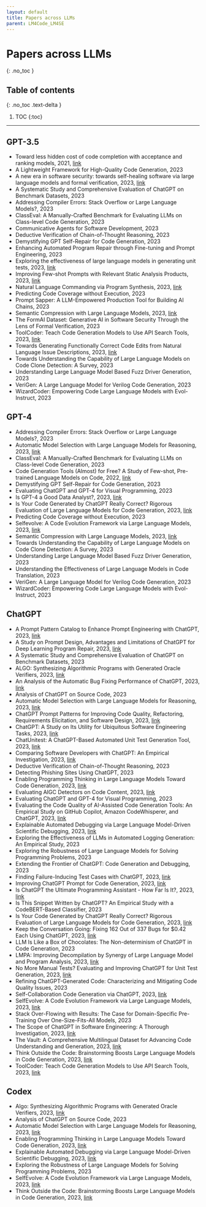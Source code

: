 ```yaml
---
layout: default
title: Papers across LLMs
parent: LM4Code_LM4SE
---
```


# Papers across LLMs
{: .no_toc }

## Table of contents
{: .no_toc .text-delta }

1. TOC
{:toc}

---

## GPT-3.5
- Toward less hidden cost of code completion with acceptance and ranking models, 2021, [link](http://arxiv.org/abs/2106.13928)
- A Lightweight Framework for High-Quality Code Generation, 2023
- A new era in software security: towards self-healing software via large language models and formal verification, 2023, [link](http://arxiv.org/abs/2305.14752)
- A Systematic Study and Comprehensive Evaluation of ChatGPT on Benchmark Datasets, 2023
- Addressing Compiler Errors: Stack Overflow or Large Language Models?, 2023
- ClassEval: A Manually-Crafted Benchmark for Evaluating LLMs on Class-level Code Generation, 2023
- Communicative Agents for Software Development, 2023
- Deductive Verification of Chain-of-Thought Reasoning, 2023
- Demystifying GPT Self-Repair for Code Generation, 2023
- Enhancing Automated Program Repair through Fine-tuning and Prompt Engineering, 2023
- Exploring the effectiveness of large language models in generating unit tests, 2023, [link](http://arxiv.org/abs/2305.00418)
- Improving Few-shot Prompts with Relevant Static Analysis Products, 2023, [link](http://arxiv.org/abs/2304.06815)
- Natural Language Commanding via Program Synthesis, 2023, [link](http://arxiv.org/abs/2306.03460)
- Predicting Code Coverage without Execution, 2023
- Prompt Sapper: A LLM-Empowered Production Tool for Building AI Chains, 2023
- Semantic Compression with Large Language Models, 2023, [link](http://arxiv.org/abs/2304.12512)
- The FormAI Dataset: Generative AI in Software Security Through the Lens of Formal Verification, 2023
- ToolCoder: Teach Code Generation Models to Use API Search Tools, 2023, [link](http://arxiv.org/abs/2305.04032)
- Towards Generating Functionally Correct Code Edits from Natural Language Issue Descriptions, 2023, [link](http://arxiv.org/abs/2304.03816)
- Towards Understanding the Capability of Large Language Models on Code Clone Detection: A Survey, 2023
- Understanding Large Language Model Based Fuzz Driver Generation, 2023
- VeriGen: A Large Language Model for Verilog Code Generation, 2023
- WizardCoder: Empowering Code Large Language Models with Evol-Instruct, 2023


## GPT-4
- Addressing Compiler Errors: Stack Overflow or Large Language Models?, 2023
- Automatic Model Selection with Large Language Models for Reasoning, 2023, [link](http://arxiv.org/abs/2305.14333)
- ClassEval: A Manually-Crafted Benchmark for Evaluating LLMs on Class-level Code Generation, 2023
- Code Generation Tools (Almost) for Free? A Study of Few-shot, Pre-trained Language Models on Code, 2022, [link](http://arxiv.org/abs/2206.01335)
- Demystifying GPT Self-Repair for Code Generation, 2023
- Evaluating ChatGPT and GPT-4 for Visual Programming, 2023
- Is GPT-4 a Good Data Analyst?, 2023, [link](http://arxiv.org/abs/2305.15038)
- Is Your Code Generated by ChatGPT Really Correct? Rigorous Evaluation of Large Language Models for Code Generation, 2023, [link](http://arxiv.org/abs/2305.01210)
- Predicting Code Coverage without Execution, 2023
- Selfevolve: A Code Evolution Framework via Large Language Models, 2023, [link](http://arxiv.org/abs/2306.02907)
- Semantic Compression with Large Language Models, 2023, [link](http://arxiv.org/abs/2304.12512)
- Towards Understanding the Capability of Large Language Models on Code Clone Detection: A Survey, 2023
- Understanding Large Language Model Based Fuzz Driver Generation, 2023
- Understanding the Effectiveness of Large Language Models in Code Translation, 2023
- VeriGen: A Large Language Model for Verilog Code Generation, 2023
- WizardCoder: Empowering Code Large Language Models with Evol-Instruct, 2023


## ChatGPT
- A Prompt Pattern Catalog to Enhance Prompt Engineering with ChatGPT, 2023, [link](http://arxiv.org/abs/2302.11382)
- A Study on Prompt Design, Advantages and Limitations of ChatGPT for Deep Learning Program Repair, 2023, [link](http://arxiv.org/abs/2304.08191)
- A Systematic Study and Comprehensive Evaluation of ChatGPT on Benchmark Datasets, 2023
- ALGO: Synthesizing Algorithmic Programs with Generated Oracle Verifiers, 2023, [link](http://arxiv.org/abs/2305.14591)
- An Analysis of the Automatic Bug Fixing Performance of ChatGPT, 2023, [link](http://arxiv.org/abs/2301.08653)
- Analysis of ChatGPT on Source Code, 2023
- Automatic Model Selection with Large Language Models for Reasoning, 2023, [link](http://arxiv.org/abs/2305.14333)
- ChatGPT Prompt Patterns for Improving Code Quality, Refactoring, Requirements Elicitation, and Software Design, 2023, [link](http://arxiv.org/abs/2303.07839)
- ChatGPT: A Study on Its Utility for Ubiquitous Software Engineering Tasks, 2023, [link](http://arxiv.org/abs/2305.16837)
- ChatUnitest: A ChatGPT-Based Automated Unit Test Generation Tool, 2023, [link](http://arxiv.org/abs/2305.04764)
- Comparing Software Developers with ChatGPT: An Empirical Investigation, 2023, [link](http://arxiv.org/abs/2305.11837)
- Deductive Verification of Chain-of-Thought Reasoning, 2023
- Detecting Phishing Sites Using ChatGPT, 2023
- Enabling Programming Thinking in Large Language Models Toward Code Generation, 2023, [link](http://arxiv.org/abs/2305.06599)
- Evaluating AIGC Detectors on Code Content, 2023, [link](http://arxiv.org/abs/2304.05193)
- Evaluating ChatGPT and GPT-4 for Visual Programming, 2023
- Evaluating the Code Quality of AI-Assisted Code Generation Tools: An Empirical Study on GitHub Copilot, Amazon CodeWhisperer, and ChatGPT, 2023, [link](http://arxiv.org/abs/2304.10778)
- Explainable Automated Debugging via Large Language Model-Driven Scientific Debugging, 2023, [link](http://arxiv.org/abs/2304.02195)
- Exploring the Effectiveness of LLMs in Automated Logging Generation: An Empirical Study, 2023
- Exploring the Robustness of Large Language Models for Solving Programming Problems, 2023
- Extending the Frontier of ChatGPT: Code Generation and Debugging, 2023
- Finding Failure-Inducing Test Cases with ChatGPT, 2023, [link](http://arxiv.org/abs/2304.11686)
- Improving ChatGPT Prompt for Code Generation, 2023, [link](http://arxiv.org/abs/2305.08360)
- Is ChatGPT the Ultimate Programming Assistant - How Far Is It?, 2023, [link](http://arxiv.org/abs/2304.11938)
- Is This Snippet Written by ChatGPT? An Empirical Study with a CodeBERT-Based Classifier, 2023
- Is Your Code Generated by ChatGPT Really Correct? Rigorous Evaluation of Large Language Models for Code Generation, 2023, [link](http://arxiv.org/abs/2305.01210)
- Keep the Conversation Going: Fixing 162 Out of 337 Bugs for $0.42 Each Using ChatGPT, 2023, [link](http://arxiv.org/abs/2304.00385)
- LLM Is Like a Box of Chocolates: The Non-determinism of ChatGPT in Code Generation, 2023
- LMPA: Improving Decompilation by Synergy of Large Language Model and Program Analysis, 2023, [link](http://arxiv.org/abs/2306.02546)
- No More Manual Tests? Evaluating and Improving ChatGPT for Unit Test Generation, 2023, [link](http://arxiv.org/abs/2305.04207)
- Refining ChatGPT-Generated Code: Characterizing and Mitigating Code Quality Issues, 2023
- Self-Collaboration Code Generation via ChatGPT, 2023, [link](http://arxiv.org/abs/2304.07590)
- SelfEvolve: A Code Evolution Framework via Large Language Models, 2023, [link](http://arxiv.org/abs/2306.02907)
- Stack Over-Flowing with Results: The Case for Domain-Specific Pre-Training Over One-Size-Fits-All Models, 2023
- The Scope of ChatGPT in Software Engineering: A Thorough Investigation, 2023, [link](http://arxiv.org/abs/2305.12138)
- The Vault: A Comprehensive Multilingual Dataset for Advancing Code Understanding and Generation, 2023, [link](http://arxiv.org/abs/2305.06156)
- Think Outside the Code: Brainstorming Boosts Large Language Models in Code Generation, 2023, [link](http://arxiv.org/abs/2305.10679)
- ToolCoder: Teach Code Generation Models to Use API Search Tools, 2023, [link](http://arxiv.org/abs/2305.04032)


## Codex
- Algo: Synthesizing Algorithmic Programs with Generated Oracle Verifiers, 2023, [link](http://arxiv.org/abs/2305.14591)
- Analysis of ChatGPT on Source Code, 2023
- Automatic Model Selection with Large Language Models for Reasoning, 2023, [link](http://arxiv.org/abs/2305.14333)
- Enabling Programming Thinking in Large Language Models Toward Code Generation, 2023, [link](http://arxiv.org/abs/2305.06599)
- Explainable Automated Debugging via Large Language Model-Driven Scientific Debugging, 2023, [link](http://arxiv.org/abs/2304.02195)
- Exploring the Robustness of Large Language Models for Solving Programming Problems, 2023
- SelfEvolve: A Code Evolution Framework via Large Language Models, 2023, [link](http://arxiv.org/abs/2306.02907)
- Think Outside the Code: Brainstorming Boosts Large Language Models in Code Generation, 2023, [link](http://arxiv.org/abs/2305.10679)
